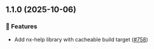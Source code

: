 ## 1.1.0 (2025-10-06)

### 🚀 Features

- Add nx-help library with cacheable build target ([#758](https://github.com/vgijssel/setup/pull/758))